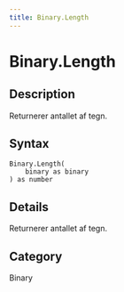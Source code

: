 ```yaml
---
title: Binary.Length
---
```


# Binary.Length


## Description

Returnerer antallet af tegn.


## Syntax

```powerquery
Binary.Length(
    binary as binary
) as number
```


## Details

Returnerer antallet af tegn.



## Category
Binary
